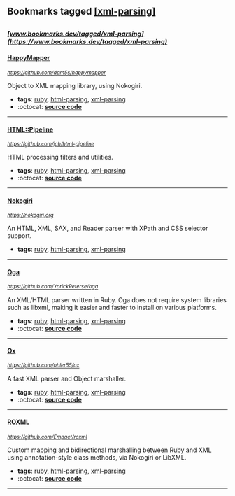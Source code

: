 ## Bookmarks tagged [[xml-parsing]](https://www.bookmarks.dev?q=[xml-parsing])

_<sup><sup>[www.bookmarks.dev/tagged/xml-parsing](https://www.bookmarks.dev/tagged/xml-parsing)</sup></sup>_
---
#### [HappyMapper](https://github.com/dam5s/happymapper)
_<sup>https://github.com/dam5s/happymapper</sup>_

Object to XML mapping library, using Nokogiri.
* **tags**: [ruby](../tagged/ruby.md), [html-parsing](../tagged/html-parsing.md), [xml-parsing](../tagged/xml-parsing.md)
* :octocat: **[source code](https://github.com/dam5s/happymapper)**
---
#### [HTML::Pipeline](https://github.com/jch/html-pipeline)
_<sup>https://github.com/jch/html-pipeline</sup>_

HTML processing filters and utilities.
* **tags**: [ruby](../tagged/ruby.md), [html-parsing](../tagged/html-parsing.md), [xml-parsing](../tagged/xml-parsing.md)
* :octocat: **[source code](https://github.com/jch/html-pipeline)**
---
#### [Nokogiri](https://nokogiri.org)
_<sup>https://nokogiri.org</sup>_

An HTML, XML, SAX, and Reader parser with XPath and CSS selector support.
* **tags**: [ruby](../tagged/ruby.md), [html-parsing](../tagged/html-parsing.md), [xml-parsing](../tagged/xml-parsing.md)
---
#### [Oga](https://github.com/YorickPeterse/oga)
_<sup>https://github.com/YorickPeterse/oga</sup>_

An XML/HTML parser written in Ruby. Oga does not require system libraries such as libxml, making it easier and faster to install on various platforms.
* **tags**: [ruby](../tagged/ruby.md), [html-parsing](../tagged/html-parsing.md), [xml-parsing](../tagged/xml-parsing.md)
* :octocat: **[source code](https://github.com/YorickPeterse/oga)**
---
#### [Ox](https://github.com/ohler55/ox)
_<sup>https://github.com/ohler55/ox</sup>_

A fast XML parser and Object marshaller.
* **tags**: [ruby](../tagged/ruby.md), [html-parsing](../tagged/html-parsing.md), [xml-parsing](../tagged/xml-parsing.md)
* :octocat: **[source code](https://github.com/ohler55/ox)**
---
#### [ROXML](https://github.com/Empact/roxml)
_<sup>https://github.com/Empact/roxml</sup>_

Custom mapping and bidirectional marshalling between Ruby and XML using annotation-style class methods, via Nokogiri or LibXML.
* **tags**: [ruby](../tagged/ruby.md), [html-parsing](../tagged/html-parsing.md), [xml-parsing](../tagged/xml-parsing.md)
* :octocat: **[source code](https://github.com/Empact/roxml)**
---

